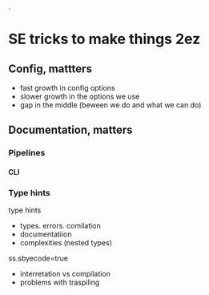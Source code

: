 .

# SE tricks to make things 2ez

## Config, mattters
- fast growth in config options
- slower growth in the options we use
- gap in the middle (beween we do and what we can do)

## Documentation, matters

### Pipelines

#### CLI

### Type hints
type hints
- types. errors. comilation
- documentatiion
- complexities (nested types)

ss.sbyecode=true
- interretation vs compilation
- problems with traspiling

